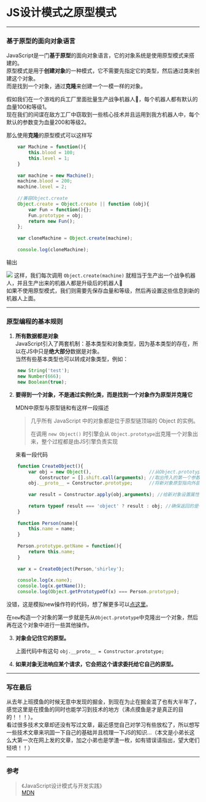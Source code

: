 # JS设计模式之原型模式

---------------------

### 基于原型的面向对象语言
  JavaScript是一门**基于原型**的面向对象语言，它的对象系统是使用原型模式来搭建的。  
  原型模式是用于**创建对象**的一种模式，它不需要先指定它的类型，然后通过类来创建这个对象。  
  而是找到一个对象，通过**克隆**来创建一个一模一样的对象。  
  
  假如我们在一个游戏的兵工厂里面批量生产战争机器人🤖，每个机器人都有默认的血量100和等级1。  
  现在我们的间谍在敌方工厂中窃取到一些核心技术并且运用到我方机器人中，每个默认的参数变为血量200和等级2。
  
  那么使用**克隆**的原型模式可以这样写
```javascript
    var Machine = function(){
        this.blood = 100;
        this.level = 1;
    }
    
    var machine = new Machine();
    machine.blood = 200;
    machine.level = 2;
    
    //兼容Object.create
    Object.create = Object.create || function (obj){
        var Fun = function(){};
        Fun.prototype = obj;
        return new Fun();
    };
    
    var cloneMachine = Object.create(machine);
    
    console.log(cloneMachine);
```

  输出
 
![](https://user-gold-cdn.xitu.io/2019/5/21/16ad768531c8bb38?w=632&h=116&f=png&s=11965)
  这样，我们每次调用 ``` Object.create(machine) ``` 就相当于生产出一个战争机器人，并且生产出来的机器人都是升级后的机器人🤖️  
  如果不使用原型模式，我们则需要先保存血量和等级，然后再设置这些信息到新的机器人上面。
  
---------------------
  
### 原型编程的基本规则

1. **所有数据都是对象**  
    JavaScript引入了两套机制：基本类型和对象类型，因为基本类型的存在，所以在JS中只是**绝大部分**数据是对象。  
当然有些基本类型也可以转成对象类型，例如：
```javascript 
    new String('test');
    new Number(666);
    new Boolean(true);
```

2. **要得到一个对象，不是通过实例化类，而是找到一个对象作为原型并克隆它**   

    MDN中原型与原型链和有这样一段描述  
    > 几乎所有 JavaScript 中的对象都是位于原型链顶端的 Object 的实例。  
    >
    > 在调用 `new Object()` 时引擎会从 `Object.prototype`出克隆一个对象出来，整个过程都是由JS引擎负责实现

    来看一段代码
```javascript
    function CreateObject(){
        var obj = new Object(),                     //从Object.prototype克隆一个新对象
            Constructor = [].shift.call(arguments); //取出传入的第一个参数
        obj.__proto__ = Constructor.prototype;      //将新对象原型指向外部传入的构造器原型
        
        var result = Constructor.apply(obj,arguments); //给新对象设置属性
        
        return typeof result === 'object' ? result : obj; //确保返回的是一个对象
    }
    
    function Person(name){
        this.name = name;
    }
    
    Person.prototype.getName = function(){
        return this.name;
    }
    
    var x = CreateObject(Person,'shirley');
    
    console.log(x.name);
    console.log(x.getName());
    console.log(Object.getPrototypeOf(x) === Person.prototype);
```

没错，这是模拟new操作符的代码，想了解更多可以[点这里](https://juejin.im/post/5c11f3aaf265da61441feaec)。

在`new`构造一个对象的第一步就是先从`Object.prototype`中克隆出一个对象，然后再在这个对象中进行一些其他操作。


3. **对象会记住它的原型。**  

    上面代码中有这句 `obj.__proto__ = Constructor.prototype;`
    

4. **如果对象无法响应某个请求，它会把这个请求委托给它自己的原型。**  
    

---------------------

### 写在最后
从去年上班摸鱼的时候无意中发现的掘金，到现在为止在掘金混了也有大半年了，感觉这里是在摸鱼的同时也能学习到技术的地方（沸点摸鱼是才是真正的目的！！！）。  
看过很多技术文章却还没有写过文章，最近感觉自己对学习有些放松了，所以想写一些技术文章来巩固一下自己的基础并且梳理一下JS的知识...（本文是小弟长这么大第一次在网上发的文章，加之小弟也是学渣一枚，如有错误请指出，望大佬们轻喷！！）

---------------------

### 参考
> 《JavaScript设计模式与开发实践》   
>  [MDN](https://developer.mozilla.org/zh-CN/docs/Web/JavaScript/Inheritance_and_the_prototype_chain) 